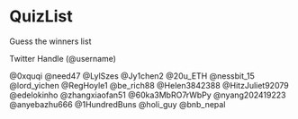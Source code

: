 # QuizList
Guess the winners list

Twitter Handle (@username)

@0xquqi
@need47
@LylSzes
@Jy1chen2
@20u_ETH
@nessbit_15
@lord_yichen
@RegHoyle1
@be_rich88
@Helen3842388
@HitzJuliet92079
@edelokinho
@zhangxiaofan51
@60ka3MbRO7rWbPy
@nyang202419223
@anyebazhu666
@1HundredBuns
@holi_guy
@bnb_nepal
